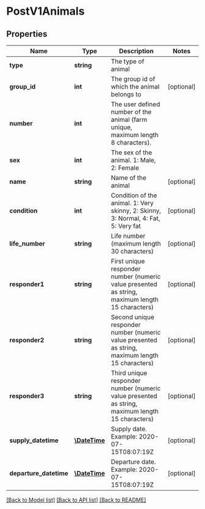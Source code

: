 # PostV1Animals

## Properties
Name | Type | Description | Notes
------------ | ------------- | ------------- | -------------
**type** | **string** | The type of animal | 
**group_id** | **int** | The group id of which the animal belongs to | [optional] 
**number** | **int** | The user defined number of the animal (farm unique, maximum length 8 characters). | 
**sex** | **int** | The sex of the animal. 1: Male, 2: Female | 
**name** | **string** | Name of the animal | [optional] 
**condition** | **int** | Condition of the animal. 1: Very skinny, 2: Skinny, 3: Normal, 4: Fat, 5: Very fat | [optional] 
**life_number** | **string** | Life number (maximum length 30 characters) | [optional] 
**responder1** | **string** | First unique responder number (numeric value presented as string, maximum length 15 characters) | [optional] 
**responder2** | **string** | Second unique responder number (numeric value presented as string, maximum length 15 characters) | [optional] 
**responder3** | **string** | Third unique responder number (numeric value presented as string, maximum length 15 characters) | [optional] 
**supply_datetime** | [**\DateTime**](\DateTime.md) | Supply date. Example: 2020-07-15T08:07:19Z | [optional] 
**departure_datetime** | [**\DateTime**](\DateTime.md) | Departure date. Example: 2020-07-15T08:07:19Z | [optional] 

[[Back to Model list]](../README.md#documentation-for-models) [[Back to API list]](../README.md#documentation-for-api-endpoints) [[Back to README]](../README.md)


